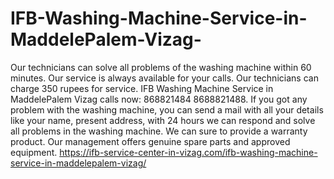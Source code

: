 # IFB-Washing-Machine-Service-in-MaddelePalem-Vizag-
Our technicians can solve all problems of the washing machine within 60 minutes. Our service is always available for your calls. Our technicians can charge 350 rupees for service. IFB Washing Machine Service in MaddelePalem Vizag calls now: 868821484 8688821488. If you got any problem with the washing machine, you can send a mail with all your details like your name, present address, with 24 hours we can respond and solve all problems in the washing machine. We can sure to provide a warranty product. Our management offers genuine spare parts and approved equipment. https://ifb-service-center-in-vizag.com/ifb-washing-machine-service-in-maddelepalem-vizag/

